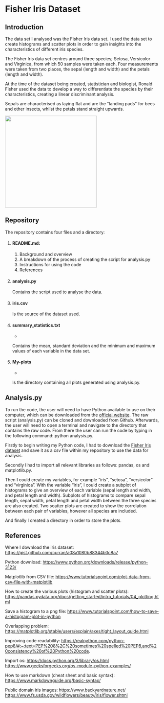 # Fisher Iris Dataset

## Introduction

The data set I analysed was the Fisher Iris data set. I used the data set to create histograms and scatter plots in order to gain insights into the characteristics of different iris species. 

The Fisher Iris data set centres around three species; Setosa, Versicolor and Virginica, from which 50 samples were taken each. Four measurements were taken from two places, the sepal (length and width) and the petals (length and width). 

At the time of the dataset being created, statistician and biologist, Ronald Fisher used the data to develop a way to differentiate the species by their characteristics, creating a linear discriminant analysis.

Sepals are characterised as laying flat and are the "landing pads" for bees and other insects, whilst the petals stand straight upwards.

<img src="https://github.com/Shmoooe/pands-project/assets/157913855/01dce8dd-9492-49a3-be99-35dfdb4de049" height= "300">

## Repository

The repository contains four files and a directory:
1. #### README.md:
    
    1. 
        Background and overview
    2. 
        A breakdown of the process of creating the script for analysis.py
    3. 
        Instructions for using the code 
    4. 
        References

2. #### analysis.py
    
    Contains the script used to analyse the data.

3. #### iris.csv
    
    Is the source of the dataset used.

4. #### summary_statistics.txt
    - 
    Contains the mean, standard deviation and the minimum and maximum values of each variable in the data set.

5. #### My-plots
    - 
    Is the directory containing all plots generated using analysis.py.


## Analysis.py

To run the code, the user will need to have Python available to use on their computer, which can be downloaded from the [official website](https://www.python.org/downloads/release/python-3123/). The raw script (analysis.py) can be cloned and downloaded from Github. Afterwards, the user will need to open a terminal and navigate to the directory that contains the raw code. From there the user can run the code by typing in the following command: python analysis.py. 

Firstly to begin writing my Python code, I had to download the [Fisher Iris dataset](https://gist.github.com/curran/a08a1080b88344b0c8a7) and save it as a csv file within my repository to use the data for analysis. 

Secondly I had to import all relevant libraries as follows: pandas, os and matplotlib.py. 

Then I could create my variables, for example “iris”, “setosa”, “versicolor” and “virginica”. With the variable “iris”, I could create a subplot of histograms to give an overview of each variable (sepal length and width, and petal length and width). Subplots of histograms to compare sepal length, sepal width, petal length and petal width between the three species are also created. Two scatter plots are created to show the correlation between each pair of variables, however all species are included. 

And finally I created a directory in order to store the plots. 


## References

Where I download the iris dataset:
https://gist.github.com/curran/a08a1080b88344b0c8a7

Python download:
https://www.python.org/downloads/release/python-3123/

Matplotlib from CSV file: 
https://www.tutorialspoint.com/plot-data-from-csv-file-with-matplotlib

How to create the various plots (histogram and scatter plots):
https://pandas.pydata.org/docs/getting_started/intro_tutorials/04_plotting.html

Save a histogram to a png file:
https://www.tutorialspoint.com/how-to-save-a-histogram-plot-in-python

Overlapping problem:
https://matplotlib.org/stable/users/explain/axes/tight_layout_guide.html

Improving code readability:
https://realpython.com/python-pep8/#:~:text=PEP%208%2C%20sometimes%20spelled%20PEP8,and%20consistency%20of%20Python%20code.

Import os:
https://docs.python.org/3/library/os.html
https://www.geeksforgeeks.org/os-module-python-examples/

How to use markdown (cheat sheet and basic syntax):
https://www.markdownguide.org/basic-syntax/

Public domain iris images:
https://www.backyardnature.net/
https://www.fs.usda.gov/wildflowers/beauty/iris/flower.shtml